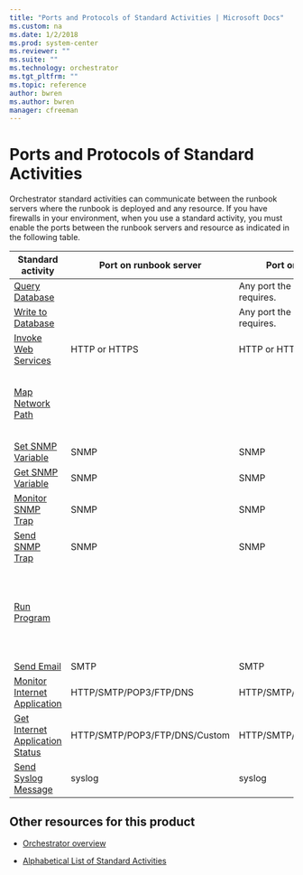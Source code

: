 ```yaml
---
title: "Ports and Protocols of Standard Activities | Microsoft Docs"
ms.custom: na
ms.date: 1/2/2018
ms.prod: system-center
ms.reviewer: ""
ms.suite: ""
ms.technology: orchestrator
ms.tgt_pltfrm: ""
ms.topic: reference
author: bwren
ms.author: bwren
manager: cfreeman
---
```

# Ports and Protocols of Standard Activities
Orchestrator standard activities can communicate between the runbook servers where the runbook is deployed and any resource. If you have firewalls in your environment, when you use a standard activity, you must enable the ports between the runbook servers and resource as indicated in the following table.  
  
|Standard activity|Port on runbook server|Port on resource server|Notes|  
|-----------------------|----------------------------|-----------------------------|-----------|  
|[Query Database](query-database.md)||Any port the target database requires.||  
|[Write to Database](write-to-database.md)||Any port the target database requires.||  
|[Invoke Web Services](invoke-web-services.md)|HTTP or HTTPS|HTTP or HTTPS||  
|[Map Network Path](map-network-path.md)|||Activity uses Microsoft Windows file sharing.|  
|[Set SNMP Variable](set-snmp-variable.md)|SNMP|SNMP||  
|[Get SNMP Variable](get-snmp-variable.md)|SNMP|SNMP||  
|[Monitor SNMP Trap](monitor-snmp-trap.md)|SNMP|SNMP||  
|[Send SNMP Trap](send-snmp-trap.md)|SNMP|SNMP||  
|[Run Program](run-program.md)|||Activity uses Microsoft Windows file sharing and I/O pipes.|  
|[Send Email](send-email.md)|SMTP|SMTP||  
|[Monitor Internet Application](monitor-internet-application.md)|HTTP/SMTP/POP3/FTP/DNS|HTTP/SMTP/POP3/FTP/DNS||  
|[Get Internet Application Status](get-internet-application-status.md)|HTTP/SMTP/POP3/FTP/DNS/Custom|HTTP/SMTP/POP3/FTP/DNS/Custom|Custom can be anything.|  
|[Send Syslog Message](send-syslog-message.md)|syslog|syslog||  
  
## Other resources for this product  
  
-   [Orchestrator overview](../learn-about-orchestrator.md)  
    
-   [Alphabetical List of Standard Activities](alphabetical-list-of-standard-activities.md)  

